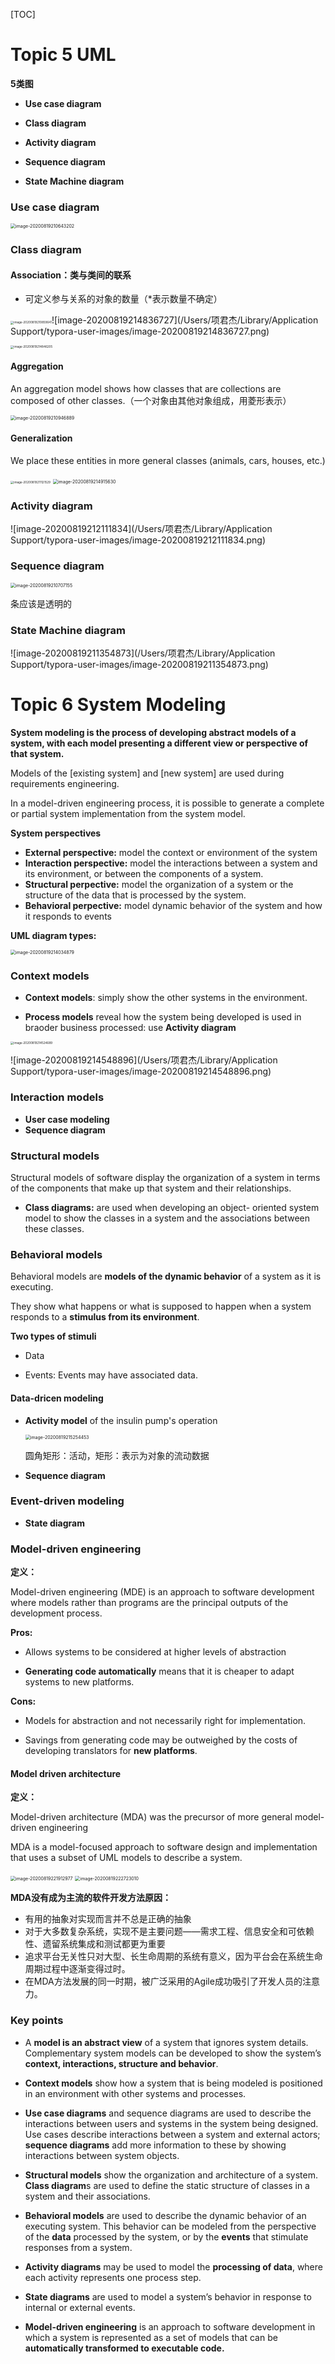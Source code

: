 [TOC]

# Topic 5 UML

**5类图**

- **Use case diagram**

- **Class diagram**

- **Activity diagram**

- **Sequence diagram**

- **State Machine diagram**

### Use case diagram

<img src="/Users/项君杰/Library/Application Support/typora-user-images/image-20200819210643202.png" alt="image-20200819210643202" style="zoom:50%;" />

### Class diagram

#### Association：类与类间的联系

- 可定义参与关系的对象的数量（*表示数量不确定）

<img src="/Users/项君杰/Library/Application Support/typora-user-images/image-20200819210859641.png" alt="image-20200819210859641" style="zoom: 33%;" />![image-20200819214836727](/Users/项君杰/Library/Application Support/typora-user-images/image-20200819214836727.png)

<img src="/Users/项君杰/Library/Application Support/typora-user-images/image-20200819214846205.png" alt="image-20200819214846205" style="zoom:33%;" />

#### Aggregation

An aggregation model shows how classes that are collections are composed of other classes.（一个对象由其他对象组成，用菱形表示）

<img src="/Users/项君杰/Library/Application Support/typora-user-images/image-20200819210946889.png" alt="image-20200819210946889" style="zoom:50%;" />

#### Generalization

We place these entities in more general classes (animals, cars, houses, etc.)

<img src="/Users/项君杰/Library/Application Support/typora-user-images/image-20200819211121529.png" alt="image-20200819211121529" style="zoom: 33%;" />

<img src="/Users/项君杰/Library/Application Support/typora-user-images/image-20200819214915630.png" alt="image-20200819214915630" style="zoom:50%;" />





### Activity diagram

![image-20200819212111834](/Users/项君杰/Library/Application Support/typora-user-images/image-20200819212111834.png)



### Sequence diagram

<img src="/Users/项君杰/Library/Application Support/typora-user-images/image-20200819210707155.png" alt="image-20200819210707155" style="zoom:50%;" />

条应该是透明的

### State Machine diagram

![image-20200819211354873](/Users/项君杰/Library/Application Support/typora-user-images/image-20200819211354873.png)







# Topic 6 System Modeling

**System modeling is the process of developing abstract models of a system, with each model presenting a different view or perspective of that system.**

Models of the [existing system] and [new system] are used during requirements engineering.

In a model-driven engineering process, it is possible to generate a complete or partial system implementation from the system model.

**System perspectives**

- **External perspective:** model the context or environment of the system
- **Interaction perspective:** model the interactions between a system and its environment, or between the components of a system.
- **Structural perpective:** model the organization of a system or the structure of the data that is processed by the system.
- **Behavioral perpective:** model dynamic behavior of the system and how it responds to events

**UML diagram types:**

<img src="/Users/项君杰/Library/Application Support/typora-user-images/image-20200819214034879.png" alt="image-20200819214034879" style="zoom:50%;" />

### Context models

- **Context models**: simply show the other systems in the environment.



- **Process models** reveal how the system being developed is used in braoder business processed: use **Activity diagram**

<img src="/Users/项君杰/Library/Application Support/typora-user-images/image-20200819214524689.png" alt="image-20200819214524689" style="zoom: 33%;" />

![image-20200819214548896](/Users/项君杰/Library/Application Support/typora-user-images/image-20200819214548896.png)

### Interaction models

- **User case modeling**
- **Sequence diagram**

### Structural models

Structural models of software display the organization of a system in terms of the components that make up that system and their relationships.

- **Class diagrams:** are used when developing an object- oriented system model to show the classes in a system and the associations between these classes.

### Behavioral models

Behavioral models are **models of the dynamic behavior** of a system as it is executing. 

They show what happens or what is supposed to happen when a system responds to a **stimulus from its environment**.

**Two types of stimuli**

- Data

- Events: Events may have associated data.

#### Data-dricen modeling

- **Activity model** of the insulin pump's operation

  <img src="/Users/项君杰/Library/Application Support/typora-user-images/image-20200819215254453.png" alt="image-20200819215254453" style="zoom:50%;" />

  圆角矩形：活动，矩形：表示为对象的流动数据

- **Sequence diagram**

### Event-driven modeling

- **State diagram**

### Model-driven engineering

**定义：**

Model-driven engineering (MDE) is an approach to software development where models rather than programs are the principal outputs of the development process.

**Pros:**

- Allows systems to be considered at higher levels of abstraction

- **Generating code automatically** means that it is cheaper to adapt systems to new platforms.

**Cons:**

- Models for abstraction and not necessarily right for implementation.

- Savings from generating code may be outweighed by the costs of developing translators for **new platforms**.

#### Model driven architecture

**定义：**

Model-driven architecture (MDA) was the precursor of more general model-driven engineering

MDA is a model-focused approach to software design and implementation that uses a subset of UML models to describe a system.

<img src="/Users/项君杰/Library/Application Support/typora-user-images/image-20200819221912977.png" alt="image-20200819221912977" style="zoom:50%;" />

<img src="/Users/项君杰/Library/Application Support/typora-user-images/image-20200819222723010.png" alt="image-20200819222723010" style="zoom:50%;" />

**MDA没有成为主流的软件开发方法原因：**

- 有用的抽象对实现而言并不总是正确的抽象
- 对于大多数复杂系统，实现不是主要问题——需求工程、信息安全和可依赖性、遗留系统集成和测试都更为重要
- 追求平台无关性只对大型、长生命周期的系统有意义，因为平台会在系统生命周期过程中逐渐变得过时。
- 在MDA方法发展的同一时期，被广泛采用的Agile成功吸引了开发人员的注意力。

### Key points

- A **model is an abstract view** of a system that ignores system details. Complementary system models can be developed to show the system’s **context, interactions, structure and behavior**.
-  **Context models** show how a system that is being modeled is positioned in an environment with other systems and processes.
- **Use case diagrams** and sequence diagrams are used to describe the interactions between users and systems in the system being designed. Use cases describe interactions between a system and external actors; **sequence diagrams** add more information to these by showing interactions between system objects.
- **Structural models** show the organization and architecture of a system. **Class diagram**s are used to define the static structure of classes in a system and their associations.
- **Behavioral models** are used to describe the dynamic behavior of an executing system. This behavior can be modeled from the perspective of the **data** processed by the system, or by the **events** that stimulate responses from a system.
- **Activity diagrams** may be used to model the **processing of data**, where each activity represents one process step.

- **State diagrams** are used to model a system’s behavior in response to internal or external events.
- **Model-driven engineering** is an approach to software development in which a system is represented as a set of models that can be **automatically transformed to executable code.**